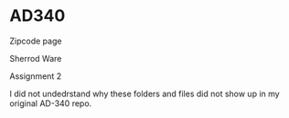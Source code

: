 # AD340

Zipcode page

Sherrod Ware

Assignment 2

I did not undedrstand why these folders and files did not show up in my original AD-340 repo.
